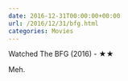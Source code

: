 ```yaml
---
date: 2016-12-31T00:00:00+00:00
url: /2016/12/31/bfg.html
categories: Movies
---
```

Watched The BFG (2016) - ★★

Meh.



